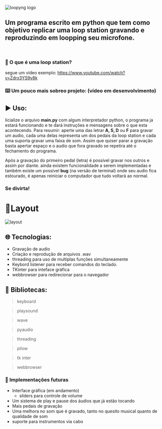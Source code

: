 ![loopyng logo](https://user-images.githubusercontent.com/62253156/82760979-3d40da80-9dc5-11ea-8690-652f656f565f.png)

<h2>Um programa escrito em python que tem como objetivo replicar uma loop station gravando e reproduzindo em loopping seu microfone.</h2>

<br/>
	
	
### :thinking: O que é uma loop station? 
segue um vídeo exemplo: https://www.youtube.com/watch?v=Zdrx3YS9v8k


### :keyboard: Um pouco mais sobreo projeto: (vídeo em desenvolvimento)



## 	:arrow_forward: Uso:
Iicialize o arquivo **main.py** com algum interpretador python, o programa ja estará funcionando e te dará instruções
e mensagens sobre o que esta acontecendo. Para resumir: aperte uma das letrar **A, S, D** ou **F** para gravar um audio, 
cada uma delas representa um dos pedais da loop station e cada uma suporta gravar uma faixa de som. Assim que quiser
parar a gravação basta apertar espaço e o audio que fora gravado se repetira até o fechamento do programa. 

Após a gravação do primeiro pedal (letra) é possível gravar nos outros e assim por diante. ainda existem funcionalidade
a serem implementadas e também existe um possível **bug** (na versão de terminal) onde seu audio fica estourado, é apenas reiniciar o computador que
tudo voltará ao normal.


 <h3> Se divirta! <h3/>


# :newspaper:Layout
![layout](https://user-images.githubusercontent.com/62253156/83658080-b7c0e580-a58f-11ea-8843-82264b3d77b1.png)


## 	:globe_with_meridians:	 Tecnologias:
- Gravação de audio
- Criação e reprodução de arquivos .wav
- threading para uso de multiplas funções simultaneamente
- Keybord listener para receber comandos do teclado.
- TKinter para inteface gráfica
- webbrowser para redirecionar para o navegador


## :blue_book: Bibliotecas:

> keyboard

> playsound

> wave

> pyaudio

> threading

> pilow

> tk inter

> webbrowser
 



###	:crystal_ball: Implementações futuras
- Interface gráfica (em andamento)
    * sliders para controle de volume
- Um sistema de play e pause dos áudios que já estão tocando
- Mais pedais de gravação
- Uma melhora no som que é gravado, tanto no quesito musical quanto de qualidade de som
- suporte para instrumentos via cabo